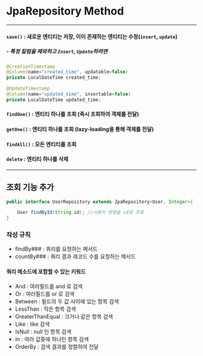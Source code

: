 # JpaRepository Method
-----------------

#### `save()` : 새로운 엔티티는 저장, 이미 존재하는 엔티티는 수정(`insert`, `update`)
##### - 특정 칼럼을 제외하고 `Insert`, `Update`하려면
```java
@CreationTimestamp
@Column(name="created_time", updatable=false)
private LocalDateTime created_time;

@UpdateTimestamp
@Column(name="updated_time", insertable=false)
private LocalDateTime updated_time;
```

#### `findOne()` : 엔티티 하나를 조회 (즉시 조회하여 객체를 전달)
#### `getOne()` : 엔티티 하나를 조회 (lazy-loading을 통해 객체를 전달)
#### `findAll()` : 모든 엔티티를 조회
#### `delete` : 엔티티 하나를 삭제

-----------
## 조회 기능 추가
```java
public interface UserRepository extends JpaRepository<User, Integer>{

	User findById(String id); //사용자 한명을 id로 조회
}
```
### 작성 규칙
- findBy### : 쿼리를 요청하는 메서드
- countBy### : 쿼리 결과 레코드 수를 요청하는 메서드

#### 쿼리 메소드에 포함할 수 있는 키워드
- And : 여러필드를 and 로 검색
- Or : 여러필드를 or 로 검색
- Between : 필드의 두 값 사이에 있는 항목 검색
- LessThan : 작은 항목 검색
- GreaterThanEqual : 크거나 같은 항목 검색
- Like : like 검색
- IsNull : null 인 항목 검색
- In : 여러 값중에 하나인 항목 검색
- OrderBy : 검색 결과를 정렬하여 전달

